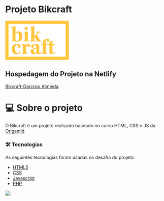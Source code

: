 # Projeto Bikcraft 

![Bikcraft](./img/bikcraft-qualidade.png 'Bikcraft') <br>

##  Hospedagem do Projeto na Netlify
[Bikcraft-Darcisio Almeida](https://bikecraft-darcisioalmeida.netlify.app/)

# 💻 Sobre o projeto

O Bikcraft é um projeto realizado baseado no curso HTML, CSS e JS da - [Origamid](https://origamid.com/)

### 🛠 Tecnologias

As seguintes tecnologias foram usadas no desafio do projeto:

- [HTML5](https://developer.mozilla.org/en-US/docs/Web/HTML)
- [CSS](https://developer.mozilla.org/en-US/docs/Web/CSS)
- [Javascript](https://developer.mozilla.org/en-US/docs/Learn/JavaScript)
- [PHP](https://www.php.net/)

 <img src="https://img.shields.io/static/v1?label=DEV&message=Darcisio Almeida&color=7159c1&style=for-the-badge&logo=ghost"/>
